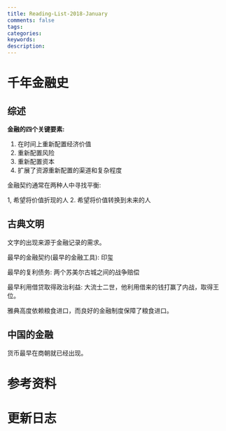 ```yaml
---
title: Reading-List-2018-January
comments: false
tags:
categories:
keywords:
description:
---
```


# 千年金融史

## 综述

**金融的四个关键要素:**

1. 在时间上重新配置经济价值
2. 重新配置风险
3. 重新配置资本
4. 扩展了资源重新配置的渠道和复杂程度

金融契约通常在两种人中寻找平衡:

1, 希望将价值折现的人
2. 希望将价值转换到未来的人

## 古典文明

文字的出现来源于金融记录的需求。

最早的金融契约(最早的金融工具): 印玺

最早的复利债务: 两个苏美尔古城之间的战争赔偿

最早利用借贷取得政治利益: 大流士二世，他利用借来的钱打赢了内战，取得王位。

雅典高度依赖粮食进口，而良好的金融制度保障了粮食进口。

## 中国的金融

货币最早在商朝就已经出现。

# 参考资料

# 更新日志
